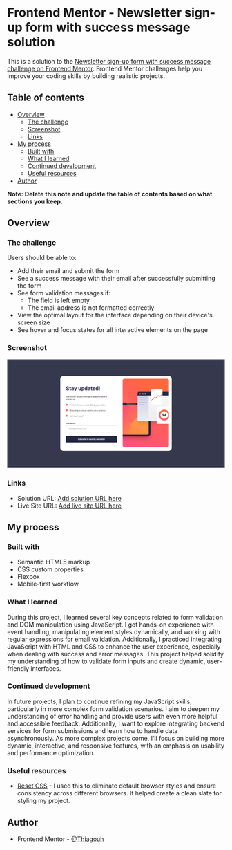 # Frontend Mentor - Newsletter sign-up form with success message solution

This is a solution to the [Newsletter sign-up form with success message challenge on Frontend Mentor](https://www.frontendmentor.io/challenges/newsletter-signup-form-with-success-message-3FC1AZbNrv). Frontend Mentor challenges help you improve your coding skills by building realistic projects.

## Table of contents

- [Overview](#overview)
  - [The challenge](#the-challenge)
  - [Screenshot](#screenshot)
  - [Links](#links)
- [My process](#my-process)
  - [Built with](#built-with)
  - [What I learned](#what-i-learned)
  - [Continued development](#continued-development)
  - [Useful resources](#useful-resources)
- [Author](#author)

**Note: Delete this note and update the table of contents based on what sections you keep.**

## Overview

### The challenge

Users should be able to:

- Add their email and submit the form
- See a success message with their email after successfully submitting the form
- See form validation messages if:
  - The field is left empty
  - The email address is not formatted correctly
- View the optimal layout for the interface depending on their device's screen size
- See hover and focus states for all interactive elements on the page

### Screenshot

![solution screenshot](image.png)

### Links

- Solution URL: [Add solution URL here](https://your-solution-url.com)
- Live Site URL: [Add live site URL here](https://your-live-site-url.com)

## My process

### Built with

- Semantic HTML5 markup
- CSS custom properties
- Flexbox
- Mobile-first workflow

### What I learned

During this project, I learned several key concepts related to form validation and DOM manipulation using JavaScript. I got hands-on experience with event handling, manipulating element styles dynamically, and working with regular expressions for email validation. Additionally, I practiced integrating JavaScript with HTML and CSS to enhance the user experience, especially when dealing with success and error messages. This project helped solidify my understanding of how to validate form inputs and create dynamic, user-friendly interfaces.

### Continued development

In future projects, I plan to continue refining my JavaScript skills, particularly in more complex form validation scenarios. I aim to deepen my understanding of error handling and provide users with even more helpful and accessible feedback. Additionally, I want to explore integrating backend services for form submissions and learn how to handle data asynchronously. As more complex projects come, I’ll focus on building more dynamic, interactive, and responsive features, with an emphasis on usability and performance optimization.

### Useful resources

- [Reset CSS](https://meyerweb.com/eric/tools/css/reset/) - I used this to eliminate default browser styles and ensure consistency across different browsers. It helped create a clean slate for styling my project.

## Author

- Frontend Mentor - [@Thiagouh](https://www.frontendmentor.io/profile/Thiagouh)
